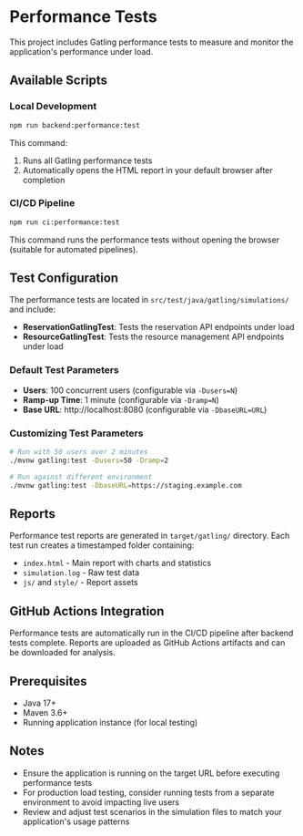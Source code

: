 # Performance Tests

This project includes Gatling performance tests to measure and monitor the application's performance under load.

## Available Scripts

### Local Development

```bash
npm run backend:performance:test
```

This command:

1. Runs all Gatling performance tests
2. Automatically opens the HTML report in your default browser after completion

### CI/CD Pipeline

```bash
npm run ci:performance:test
```

This command runs the performance tests without opening the browser (suitable for automated pipelines).

## Test Configuration

The performance tests are located in `src/test/java/gatling/simulations/` and include:

- **ReservationGatlingTest**: Tests the reservation API endpoints under load
- **ResourceGatlingTest**: Tests the resource management API endpoints under load

### Default Test Parameters

- **Users**: 100 concurrent users (configurable via `-Dusers=N`)
- **Ramp-up Time**: 1 minute (configurable via `-Dramp=N`)
- **Base URL**: http://localhost:8080 (configurable via `-DbaseURL=URL`)

### Customizing Test Parameters

```bash
# Run with 50 users over 2 minutes
./mvnw gatling:test -Dusers=50 -Dramp=2

# Run against different environment
./mvnw gatling:test -DbaseURL=https://staging.example.com
```

## Reports

Performance test reports are generated in `target/gatling/` directory. Each test run creates a timestamped folder containing:

- `index.html` - Main report with charts and statistics
- `simulation.log` - Raw test data
- `js/` and `style/` - Report assets

## GitHub Actions Integration

Performance tests are automatically run in the CI/CD pipeline after backend tests complete. Reports are uploaded as GitHub Actions artifacts and can be downloaded for analysis.

## Prerequisites

- Java 17+
- Maven 3.6+
- Running application instance (for local testing)

## Notes

- Ensure the application is running on the target URL before executing performance tests
- For production load testing, consider running tests from a separate environment to avoid impacting live users
- Review and adjust test scenarios in the simulation files to match your application's usage patterns
